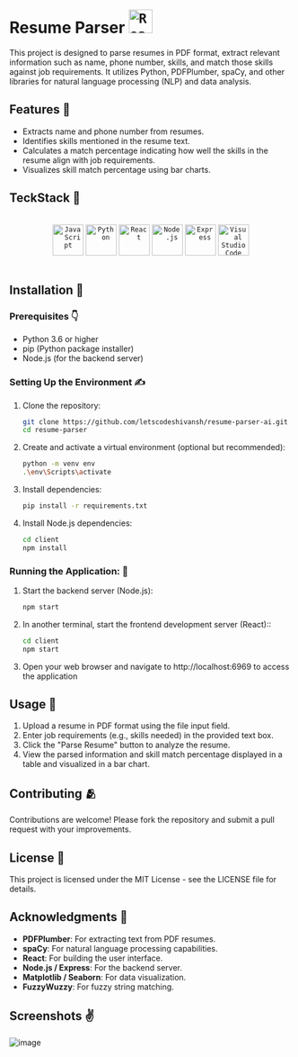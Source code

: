 


# Resume Parser  <code><img width="42" src="https://user-images.githubusercontent.com/25181517/183897015-94a058a6-b86e-4e42-a37f-bf92061753e5.png" alt="React" title="React"/></code>




This project is designed to parse resumes in PDF format, extract relevant information such as name, phone number, skills, and match those skills against job requirements. It utilizes Python, PDFPlumber, spaCy, and other libraries for natural language processing (NLP) and data analysis.

## Features 📔

- Extracts name and phone number from resumes.
- Identifies skills mentioned in the resume text.
- Calculates a match percentage indicating how well the skills in the resume align with job requirements.
- Visualizes skill match percentage using bar charts.

## TeckStack 🤖

<br>
<div align="center">
	<code><img width="55" src="https://user-images.githubusercontent.com/25181517/117447155-6a868a00-af3d-11eb-9cfe-245df15c9f3f.png" alt="JavaScript" title="JavaScript"/></code>
	<code><img width="55" src="https://user-images.githubusercontent.com/25181517/183423507-c056a6f9-1ba8-4312-a350-19bcbc5a8697.png" alt="Python" title="Python"/></code>
	<code><img width="55" src="https://user-images.githubusercontent.com/25181517/183897015-94a058a6-b86e-4e42-a37f-bf92061753e5.png" alt="React" title="React"/></code>
	<code><img width="55" src="https://user-images.githubusercontent.com/25181517/183568594-85e280a7-0d7e-4d1a-9028-c8c2209e073c.png" alt="Node.js" title="Node.js"/></code>
	<code><img width="55" src="https://user-images.githubusercontent.com/25181517/183859966-a3462d8d-1bc7-4880-b353-e2cbed900ed6.png" alt="Express" title="Express"/></code>
	<code><img width="55" src="https://user-images.githubusercontent.com/25181517/192108891-d86b6220-e232-423a-bf5f-90903e6887c3.png" alt="Visual Studio Code" title="Visual Studio Code"/></code>
</div>
<br>

## Installation :mechanical_arm:

### Prerequisites :point_down:

- Python 3.6 or higher
- pip (Python package installer)
- Node.js (for the backend server)

### Setting Up the Environment :writing_hand:

1. Clone the repository:

   ```bash
   git clone https://github.com/letscodeshivansh/resume-parser-ai.git
   cd resume-parser
   ```
2. Create and activate a virtual environment (optional but recommended):
   ```bash
   python -m venv env
   .\env\Scripts\activate
   ```
3. Install dependencies:
   ```bash
   pip install -r requirements.txt
   ```
4. Install Node.js dependencies:
   ```bash
   cd client
   npm install
   ```
### Running the Application: :mechanical_leg:

1. Start the backend server (Node.js):

   ```bash
   npm start

   ```
2. In another terminal, start the frontend development server (React)::
   ```bash
   cd client
   npm start

   ```
3. Open your web browser and navigate to http://localhost:6969 to access the application

## Usage 🚶

1. Upload a resume in PDF format using the file input field.
2. Enter job requirements (e.g., skills needed) in the provided text box.
3. Click the "Parse Resume" button to analyze the resume.
4. View the parsed information and skill match percentage displayed in a table and visualized in a bar chart.

## Contributing :people_hugging:

Contributions are welcome! Please fork the repository and submit a pull request with your improvements.

## License 👮

This project is licensed under the MIT License - see the LICENSE file for details.

## Acknowledgments :brain:

- **PDFPlumber**: For extracting text from PDF resumes.
- **spaCy**: For natural language processing capabilities.
- **React**: For building the user interface.
- **Node.js / Express**: For the backend server.
- **Matplotlib / Seaborn**: For data visualization.
- **FuzzyWuzzy**: For fuzzy string matching.

## Screenshots :v:
![image](https://github.com/letscodeshivansh/resume-parser-ai/assets/125864444/ad2b8483-cede-4293-890d-479cfebedf09)
